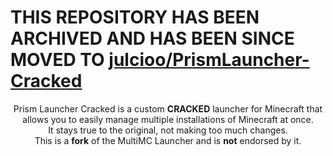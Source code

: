 # THIS REPOSITORY HAS BEEN ARCHIVED AND HAS BEEN SINCE MOVED TO [julcioo/PrismLauncher-Cracked](https://github.com/julcioo/PrismLauncher-Cracked)

<p align="center">
  Prism Launcher Cracked is a custom <b>CRACKED</b> launcher for Minecraft that allows you to easily manage multiple installations of Minecraft at once.<br />
  It stays true to the original, not making too much changes.<br />
  This is a <b>fork</b> of the MultiMC Launcher and is <b>not</b> endorsed by it.
</p>